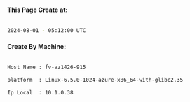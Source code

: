 
   
#### This Page Create at:

```bash

2024-08-01 - 05:12:00 UTC

```

#### Create By Machine:

```bash

Host Name : fv-az1426-915

platform  : Linux-6.5.0-1024-azure-x86_64-with-glibc2.35

Ip Local  : 10.1.0.38

```

